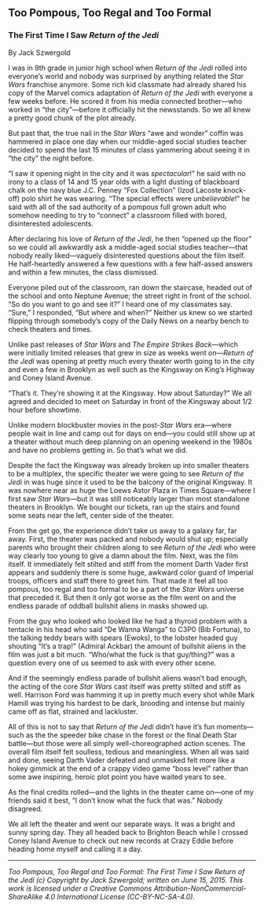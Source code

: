 ## Too Pompous, Too Regal and Too Formal
### The First Time I Saw *Return of the Jedi*

By Jack Szwergold

I was in 9th grade in junior high school when *Return of the Jedi* rolled into everyone’s world and nobody was surprised by anything related the *Star Wars* franchise anymore. Some rich kid classmate had already shared his copy of the Marvel comics adaptation of *Return of the Jedi* with everyone a few weeks before. He scored it from his media connected brother—who worked in “the city”—before it officially hit the newsstands. So we all knew a pretty good chunk of the plot already.

But past that, the true nail in the *Star Wars* “awe and wonder” coffin was hammered in place one day when our middle-aged social studies teacher decided to spend the last 15 minutes of class yammering about seeing it in “the city” the night before.

“I saw it opening night in the city and it was *spectacular*!” he said with no irony to a class of 14 and 15 year olds with a light dusting of blackboard chalk on the navy blue J.C. Penney “Fox Collection” (Izod Lacoste knock-off) polo shirt he was wearing. “The special effects were *unbelievable*!” he said with all of the sad authority of a pompous full grown adult who somehow needing to try to “connect” a classroom filled with bored, disinterested adolescents.

After declaring his love of *Return of the Jedi*, he then “opened up the floor” so we could all awkwardly ask a middle-aged social studies teacher—that nobody really liked—vaguely disinterested questions about the film itself. He half-heartedly answered a few questions with a few half-assed answers and within a few minutes, the class dismissed.

Everyone piled out of the classroom, ran down the staircase, headed out of the school and onto Neptune Avenue; the street right in front of the school. “So do you want to go and see it?” I heard one of my classmates say. “Sure,” I responded, “But where and when?” Neither us knew so we started flipping through somebody’s copy of the Daily News on a nearby bench to check theaters and times.

Unlike past releases of *Star Wars* and *The Empire Strikes Back*—which were initially limited releases that grew in size as weeks went on—*Return of the Jedi* was opening at pretty much every theater worth going to in the city and even a few in Brooklyn as well such as the Kingsway on King’s Highway and Coney Island Avenue.

“That’s it. They’re showing it at the Kingsway. How about Saturday?” We all agreed and decided to meet on Saturday in front of the Kingsway about 1/2 hour before showtime.

Unlike modern blockbuster movies in the post-*Star Wars* era—where people wait in line and camp out for days on end—you could still show up at a theater without much deep planning on an opening weekend in the 1980s and have no problems getting in. So that’s what we did.

Despite the fact the Kingsway was already broken up into smaller theaters to be a multiplex, the specific theater we were going to see *Return of the Jedi* in was huge since it used to be the balcony of the original Kingsway. It was nowhere near as huge the Loews Astor Plaza in Times Square—where I first saw *Star Wars*—but it was still noticeably larger than most standalone theaters in Brooklyn. We bought our tickets, ran up the stairs and found some seats near the left, center side of the theater.

From the get go, the experience didn’t take us away to a galaxy far, far away. First, the theater was packed and nobody would shut up; especially parents who brought their children along to see *Return of the Jedi* who were way clearly too young to give a damn about the film. Next, was the film itself. It immediately felt stilted and stiff from the moment Darth Vader first appears and suddenly there is some huge, awkward color guard of Imperial troops, officers and staff there to greet him. That made it feel all too pompous, too regal and too formal to be a part of the *Star Wars* universe that preceded it. But then it only got worse as the film went on and the endless parade of oddball bullshit aliens in masks showed up.

From the guy who looked who looked like he had a thyroid problem with a tentacle in his head who said “De Wanna Wanga” to C3P0 (Bib Fortuna), to the talking teddy bears with spears (Ewoks), to the lobster headed guy shouting “It’s a trap!” (Admiral Ackbar) the amount of bullshit aliens in the film was just a bit much. “Who/what the fuck is that guy/thing?” was a question every one of us seemed to ask with every other scene.

And if the seemingly endless parade of bullshit aliens wasn’t bad enough, the acting of the core *Star Wars* cast itself was pretty stilted and stiff as well. Harrison Ford was hamming it up in pretty much every shot while Mark Hamill was trying his hardest to be dark, brooding and intense but mainly came off as flat, strained and lackluster.

All of this is not to say that *Return of the Jedi* didn’t have it’s fun moments—such as the the speeder bike chase in the forest or the final Death Star battle—but those were all simply well-choreographed action scenes. The overall film itself felt soulless, tedious and meaningless. When all was said and done, seeing Darth Vader defeated and unmasked felt more like a hokey gimmick at the end of a crappy video game “boss level” rather than some awe inspiring, heroic plot point you have waited years to see.

As the final credits rolled—and the lights in the theater came on—one of my friends said it best, “I don’t know what the fuck that was.” Nobody disagreed.

We all left the theater and went our separate ways. It was a bright and sunny spring day. They all headed back to Brighton Beach while I crossed Coney Island Avenue to check out new records at Crazy Eddie before heading home myself and calling it a day.

***

*Too Pompous, Too Regal and Too Formal: The First Time I Saw Return of the Jedi (c) Copyright by Jack Szwergold; written on June 15, 2015. This work is licensed under a Creative Commons Attribution-NonCommercial-ShareAlike 4.0 International License (CC-BY-NC-SA-4.0).*